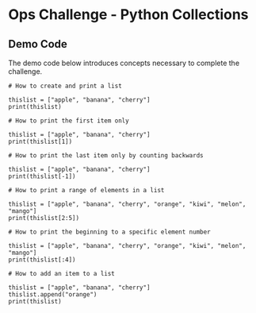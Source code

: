 # Ops Challenge - Python Collections

## Demo Code

The demo code below introduces concepts necessary to complete the challenge. 

```
# How to create and print a list

thislist = ["apple", "banana", "cherry"]
print(thislist)

# How to print the first item only

thislist = ["apple", "banana", "cherry"]
print(thislist[1])

# How to print the last item only by counting backwards

thislist = ["apple", "banana", "cherry"]
print(thislist[-1])

# How to print a range of elements in a list

thislist = ["apple", "banana", "cherry", "orange", "kiwi", "melon", "mango"]
print(thislist[2:5])

# How to print the beginning to a specific element number

thislist = ["apple", "banana", "cherry", "orange", "kiwi", "melon", "mango"]
print(thislist[:4])

# How to add an item to a list

thislist = ["apple", "banana", "cherry"]
thislist.append("orange")
print(thislist)

```


